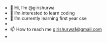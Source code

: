 - 👋 Hi, I’m @girishurwa
- 👀 I’m interested to learn coding
- 🌱 I’m currently learning first year cse
- 
- 📫 How to reach me girishurwa1@gmail.com
- 

<!---
girishurwa/girishurwa is a ✨ special ✨ repository because its `README.md` (this file) appears on your GitHub profile.
You can click the Preview link to take a look at your changes.
--->
